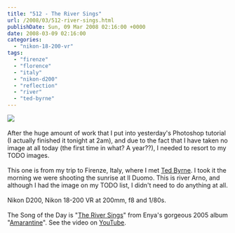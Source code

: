 ```yaml
---
title: "512 - The River Sings"
url: /2008/03/512-river-sings.html
publishDate: Sun, 09 Mar 2008 02:16:00 +0000
date: 2008-03-09 02:16:00
categories: 
  - "nikon-18-200-vr"
tags: 
  - "firenze"
  - "florence"
  - "italy"
  - "nikon-d200"
  - "reflection"
  - "river"
  - "ted-byrne"
---
```

<a href="https://d25zfm9zpd7gm5.cloudfront.net/1200x1200/2007/20071007_083403.JPG" target="_blank"><img src="https://d25zfm9zpd7gm5.cloudfront.net/0600x0600/2007/20071007_083403.JPG"/></a><br/><br/>After the huge amount of work that I put into yesterday's Photoshop tutorial (I actually finished it tonight at 2am), and due to the fact that I have taken no image at all today (the first time in what? A year??), I needed to resort to my TODO images.<br/><br/>This one is from my trip to Firenze, Italy, where I met <a href="http://imagefiction.blogspot.com/2007/11/finally-florence-manessinger-challenge.html" target="_blank">Ted Byrne</a>. I took it the morning we were shooting the sunrise at Il Duomo. This is river Arno, and although I had the image on my TODO list, I didn't need to do anything at all.<br/><br/>Nikon D200, Nikon 18-200 VR at 200mm, f8 and 1/80s.<br/><br/>The Song of the Day is "<a href="http://www.oldielyrics.com/lyrics/enya/the_river_sings.html" target="_blank">The River Sings</a>" from Enya's gorgeous 2005 album "<a href="http://www.amazon.com/Amarantine-Enya/dp/B000B8QEYC" target="_blank">Amarantine</a>". See the video on <a href="http://www.youtube.com/watch?v=w9flGqz3Jgw" target="_blank">YouTube</a>.
